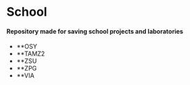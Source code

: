 # School
#### Repository made for saving school projects and laboratories
- **OSY
- **TAMZ2
- **ZSU
- **ZPG
- **VIA 
